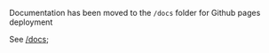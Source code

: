 Documentation has been moved to the `/docs` folder for Github pages deployment

See [/docs](./docs/readme.md);
